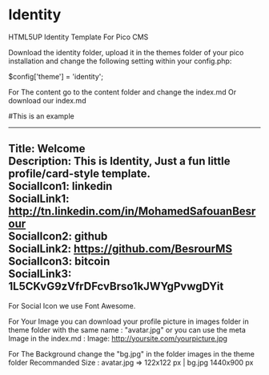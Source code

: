 # Identity
HTML5UP Identity Template For Pico CMS

Download the identity folder, upload it in the themes folder of your pico installation and change the following setting within your config.php:

$config['theme'] = 'identity';

For The content go to the content folder and change the index.md Or download our index.md

#This is an example 

---
Title: Welcome<br />
Description: This is Identity, Just a fun little profile/card-style template.<br />
SocialIcon1: linkedin<br />
SocialLink1: http://tn.linkedin.com/in/MohamedSafouanBesrour<br />
SocialIcon2: github<br />
SocialLink2: https://github.com/BesrourMS<br />
SocialIcon3: bitcoin<br />
SocialLink3: 1L5CKvG9zVfrDFcvBrso1kJWYgPvwgDYit<br />
---

For Social Icon we use Font Awesome.

For Your Image you can download your profile picture in images folder in theme folder with the same name : "avatar.jpg" or you can use the meta Image in the index.md :
Image: http://yoursite.com/yourpicture.jpg

For The Background change the "bg.jpg" in the folder images in the theme folder
Recommanded Size : avatar.jpg => 122x122 px | bg.jpg 1440x900 px
